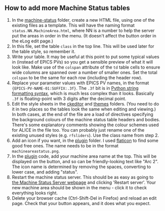 ## How to add more Machine Status tables

1. In the [machine-status](elog/machine-status) folder, create a new HTML file, using one of the existing files as a template. This will have the naming format `status.NN.MachineArea.html`, where NN is a number to help the server put the areas in order in the menu. (It doesn't affect the button order in the eLog edit page.)
2. In this file, set the table `class` in the top line. This will be used later for the table style, so remember it.
3. Write your table. It may be useful at this point to put some typical values in (instead of EPICS PVs) so you get a sensible preview of what it will look like. Make use of the `colspan` attribute of the `td` table cells to ensure wide columns are spanned over a number of smaller ones. Set the total `colspan` to be the same for each row (including the header row).
4. Replace your parameter values with EPICS PV names, in the format `{EPICS-PV-NAME-01:SUFFIX:.3f}`. The `.3f` bit is in [Python string formatting syntax](https://docs.python.org/3/library/string.html#format-specification-mini-language), which is much less complex than it looks. Basically `.3f` is floating-point with 3 digits after the decimal point.
5. Edit the style sheets in the [ckeditor](elog/scripts/ckeditor/contents.css) and [themes](elog/themes/default/default.css) folders. (You need to do it in two places so the tables look the same when editing and viewing.) In both cases, at the end of the file are a load of directives specifying the background colours of the machine status table headers and bodies. There's some explanatory comments showing the colour schemes used for ALICE in the file too. You can probably just rename one of the existing unused styles (e.g. `rfsliders`). Use the class name from step 2.
6. Add an icon if you want, in the [plugin](elog/scripts/ckeditor/plugins/vela/icons) folder. I used [flaticon](https://www.flaticon.com/) to find some good free ones. The name needs to be in the format `machineareastatus.png`.
7. In the [plugin](elog/scripts/ckeditor/plugins/vela/plugin.js) code, add your machine area name at the top. This will be displayed on the button, and so can be friendly-looking text like "Arc 2". The icon name is determined by removing the spaces, converting to lower case, and adding "status".
8. Restart the machine status server. This should be as easy as going to [the Machine Status Server webpage](https://apsv2.dl.ac.uk:27643/) and clicking 'Restart server'. Your new machine area should be shown in the menu - click it to check everything looks right.
9. Delete your browser cache (Ctrl-Shift-Del in Firefox) and reload an edit page. Check that your button appears, and it does what you expect.
